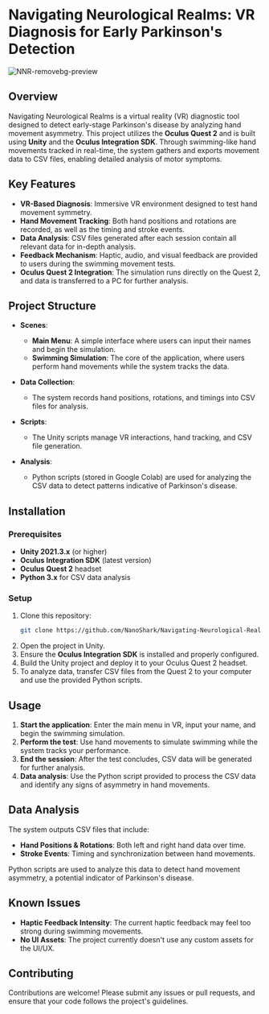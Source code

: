 
# Navigating Neurological Realms: VR Diagnosis for Early Parkinson's Detection
![NNR-removebg-preview](https://github.com/user-attachments/assets/496410dc-019a-4f78-aa23-0054cd70b616)
## Overview

Navigating Neurological Realms is a virtual reality (VR) diagnostic tool designed to detect early-stage Parkinson's disease by analyzing hand movement asymmetry. This project utilizes the **Oculus Quest 2** and is built using **Unity** and the **Oculus Integration SDK**. Through swimming-like hand movements tracked in real-time, the system gathers and exports movement data to CSV files, enabling detailed analysis of motor symptoms.

## Key Features

- **VR-Based Diagnosis**: Immersive VR environment designed to test hand movement symmetry.
- **Hand Movement Tracking**: Both hand positions and rotations are recorded, as well as the timing and stroke events.
- **Data Analysis**: CSV files generated after each session contain all relevant data for in-depth analysis.
- **Feedback Mechanism**: Haptic, audio, and visual feedback are provided to users during the swimming movement tests.
- **Oculus Quest 2 Integration**: The simulation runs directly on the Quest 2, and data is transferred to a PC for further analysis.
  
## Project Structure

- **Scenes**:
  - **Main Menu**: A simple interface where users can input their names and begin the simulation.
  - **Swimming Simulation**: The core of the application, where users perform hand movements while the system tracks the data.
  
- **Data Collection**:
  - The system records hand positions, rotations, and timings into CSV files for analysis.
  
- **Scripts**:
  - The Unity scripts manage VR interactions, hand tracking, and CSV file generation.
  
- **Analysis**:
  - Python scripts (stored in Google Colab) are used for analyzing the CSV data to detect patterns indicative of Parkinson's disease.

## Installation

### Prerequisites

- **Unity 2021.3.x** (or higher)
- **Oculus Integration SDK** (latest version)
- **Oculus Quest 2** headset
- **Python 3.x** for CSV data analysis

### Setup

1. Clone this repository:
   ```bash
   git clone https://github.com/NanoShark/Navigating-Neurological-Realms.git
   ```
2. Open the project in Unity.
3. Ensure the **Oculus Integration SDK** is installed and properly configured.
4. Build the Unity project and deploy it to your Oculus Quest 2 headset.
5. To analyze data, transfer CSV files from the Quest 2 to your computer and use the provided Python scripts.

## Usage

1. **Start the application**: Enter the main menu in VR, input your name, and begin the swimming simulation.
2. **Perform the test**: Use hand movements to simulate swimming while the system tracks your performance.
3. **End the session**: After the test concludes, CSV data will be generated for further analysis.
4. **Data analysis**: Use the Python script provided to process the CSV data and identify any signs of asymmetry in hand movements.

## Data Analysis

The system outputs CSV files that include:

- **Hand Positions & Rotations**: Both left and right hand data over time.
- **Stroke Events**: Timing and synchronization between hand movements.
  
Python scripts are used to analyze this data to detect hand movement asymmetry, a potential indicator of Parkinson's disease.

## Known Issues

- **Haptic Feedback Intensity**: The current haptic feedback may feel too strong during swimming movements.
- **No UI Assets**: The project currently doesn't use any custom assets for the UI/UX.

## Contributing

Contributions are welcome! Please submit any issues or pull requests, and ensure that your code follows the project's guidelines.


